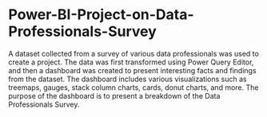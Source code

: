 # Power-BI-Project-on-Data-Professionals-Survey
A dataset collected from a survey of various data professionals was used to create a project. The data was first transformed using Power Query Editor, and then a dashboard was created to present interesting facts and findings from the dataset. The dashboard includes various visualizations such as treemaps, gauges, stack column charts, cards, donut charts, and more. The purpose of the dashboard is to present a breakdown of the Data Professionals Survey.
